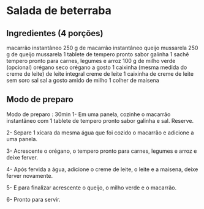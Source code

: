 # Salada de beterraba

## Ingredientes (4 porções)
macarrão instantâneo
250 g de macarrão instantâneo
queijo mussarela
250 g de queijo mussarela
1 tablete de tempero pronto sabor galinha
1 sachê tempero pronto para carnes, legumes e arroz
100 g de milho verde (opcional)
orégano seco
orégano a gosto
1 caixinha (mesma medida do creme de leite) de leite integral
creme de leite
1 caixinha de creme de leite sem soro
sal
sal a gosto
amido de milho
1 colher de maisena

## Modo de preparo
Modo de preparo : 30min
1- Em uma panela, cozinhe o macarrão instantâneo com 1 tablete de tempero pronto sabor galinha e sal. Reserve.


2- Separe 1 xícara da mesma água que foi cozido o macarrão e adicione a uma panela.

3- Acrescente o orégano, o tempero pronto para carnes, legumes e arroz e deixe ferver.

4- Após fervida a água, adicione o creme de leite, o leite e a maisena, deixe ferver novamente.

5- E para finalizar acrescente o queijo, o milho verde e o macarrão.

6- Pronto para servir.